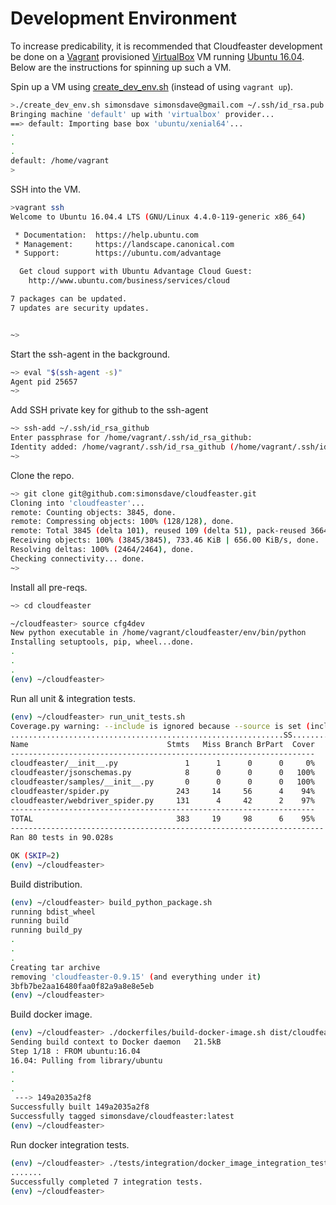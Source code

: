 # Development Environment

To increase predicability, it is recommended
that Cloudfeaster development be done on a [Vagrant](http://www.vagrantup.com/) provisioned
[VirtualBox](https://www.virtualbox.org/)
VM running [Ubuntu 16.04](http://releases.ubuntu.com/16.04/).
Below are the instructions for spinning up such a VM.

Spin up a VM using [create_dev_env.sh](create_dev_env.sh)
(instead of using ```vagrant up```).

```bash
>./create_dev_env.sh simonsdave simonsdave@gmail.com ~/.ssh/id_rsa.pub ~/.ssh/id_rsa
Bringing machine 'default' up with 'virtualbox' provider...
==> default: Importing base box 'ubuntu/xenial64'...
.
.
.
default: /home/vagrant
>
```

SSH into the VM.

```bash
>vagrant ssh
Welcome to Ubuntu 16.04.4 LTS (GNU/Linux 4.4.0-119-generic x86_64)

 * Documentation:  https://help.ubuntu.com
 * Management:     https://landscape.canonical.com
 * Support:        https://ubuntu.com/advantage

  Get cloud support with Ubuntu Advantage Cloud Guest:
    http://www.ubuntu.com/business/services/cloud

7 packages can be updated.
7 updates are security updates.


~>
```

Start the ssh-agent in the background.

```bash
~> eval "$(ssh-agent -s)"
Agent pid 25657
~>
```

Add SSH private key for github to the ssh-agent

```bash
~> ssh-add ~/.ssh/id_rsa_github
Enter passphrase for /home/vagrant/.ssh/id_rsa_github:
Identity added: /home/vagrant/.ssh/id_rsa_github (/home/vagrant/.ssh/id_rsa_github)
~>
```

Clone the repo.

```bash
~> git clone git@github.com:simonsdave/cloudfeaster.git
Cloning into 'cloudfeaster'...
remote: Counting objects: 3845, done.
remote: Compressing objects: 100% (128/128), done.
remote: Total 3845 (delta 101), reused 109 (delta 51), pack-reused 3664
Receiving objects: 100% (3845/3845), 733.46 KiB | 656.00 KiB/s, done.
Resolving deltas: 100% (2464/2464), done.
Checking connectivity... done.
~>
```

Install all pre-reqs.

```bash
~> cd cloudfeaster
```

```bash
~/cloudfeaster> source cfg4dev
New python executable in /home/vagrant/cloudfeaster/env/bin/python
Installing setuptools, pip, wheel...done.
.
.
.
(env) ~/cloudfeaster>
```

Run all unit & integration tests.

```bash
(env) ~/cloudfeaster> run_unit_tests.sh
Coverage.py warning: --include is ignored because --source is set (include-ignored)
.............................................................SS.................
Name                               Stmts   Miss Branch BrPart  Cover
--------------------------------------------------------------------
cloudfeaster/__init__.py               1      1      0      0     0%
cloudfeaster/jsonschemas.py            8      0      0      0   100%
cloudfeaster/samples/__init__.py       0      0      0      0   100%
cloudfeaster/spider.py               243     14     56      4    94%
cloudfeaster/webdriver_spider.py     131      4     42      2    97%
--------------------------------------------------------------------
TOTAL                                383     19     98      6    95%
----------------------------------------------------------------------
Ran 80 tests in 90.028s

OK (SKIP=2)
(env) ~/cloudfeaster>
```

Build distribution.

```bash
(env) ~/cloudfeaster> build_python_package.sh
running bdist_wheel
running build
running build_py
.
.
.
Creating tar archive
removing 'cloudfeaster-0.9.15' (and everything under it)
3bfb7be2aa16480faa0f82a9a8e8e5eb
(env) ~/cloudfeaster>
```

Build docker image.

```bash
(env) ~/cloudfeaster> ./dockerfiles/build-docker-image.sh dist/cloudfeaster-*.*.*.tar.gz simonsdave/cloudfeaster:latest
Sending build context to Docker daemon   21.5kB
Step 1/18 : FROM ubuntu:16.04
16.04: Pulling from library/ubuntu
.
.
.
 ---> 149a2035a2f8
Successfully built 149a2035a2f8
Successfully tagged simonsdave/cloudfeaster:latest
(env) ~/cloudfeaster>
```

Run docker integration tests.

```bash
(env) ~/cloudfeaster> ./tests/integration/docker_image_integration_tests.sh simonsdave/cloudfeaster:latest $PYPI_USERNAME $PYPI_PASSWORD
.......
Successfully completed 7 integration tests.
(env) ~/cloudfeaster>
```
